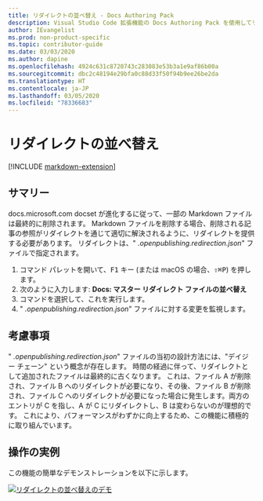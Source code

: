 ```yaml
---
title: リダイレクトの並べ替え - Docs Authoring Pack
description: Visual Studio Code 拡張機能の Docs Authoring Pack を使用してリダイレクトを並べ替える方法について説明します。
author: IEvangelist
ms.prod: non-product-specific
ms.topic: contributor-guide
ms.date: 03/03/2020
ms.author: dapine
ms.openlocfilehash: 4924c631c8720743c283083e53b3a1e9af86b00a
ms.sourcegitcommit: dbc2c48194e29bfa0c88d33f50f94b9ee26be2da
ms.translationtype: HT
ms.contentlocale: ja-JP
ms.lasthandoff: 03/05/2020
ms.locfileid: "78336683"
---
```

# <a name="sort-redirects"></a>リダイレクトの並べ替え

[!INCLUDE [markdown-extension](includes/markdown-extension.md)]

## <a name="summary"></a>サマリー

docs.microsoft.com docset が進化するに従って、一部の Markdown ファイルは最終的に削除されます。 Markdown ファイルを削除する場合、削除される記事の参照がリダイレクトを通じて適切に解決されるように、リダイレクトを提供する必要があります。 リダイレクトは、" *.openpublishing.redirection.json*" ファイルで指定されます。

1. コマンド パレットを開いて、<kbd>F1</kbd> キー (または macOS の場合、<kbd>⇧⌘P</kbd>) を押します。
1. 次のように入力します: **Docs: マスター リダイレクト ファイルの並べ替え**
1. コマンドを選択して、これを実行します。
1. " *.openpublishing.redirection.json*" ファイルに対する変更を監視します。

## <a name="considerations"></a>考慮事項

" *.openpublishing.redirection.json*" ファイルの当初の設計方法には、"デイジー チェーン" という概念が存在します。 時間の経過に伴って、リダイレクトとして追加されたファイルは最終的に古くなります。 これは、ファイル A が削除され、ファイル B へのリダイレクトが必要になり、その後、ファイル B が削除され、ファイル C へのリダイレクトが必要になった場合に発生します。両方のエントリが C を指し、A が C にリダイレクトし、B は変わらないのが理想的です。 これにより、パフォーマンスがわずかに向上するため、この機能に積極的に取り組んでいます。

## <a name="in-action"></a>操作の実例

この機能の簡単なデモンストレーションを以下に示します。

[![リダイレクトの並べ替えのデモ](media/sort-redirect.gif)](media/sort-redirect.gif#lightbox)

